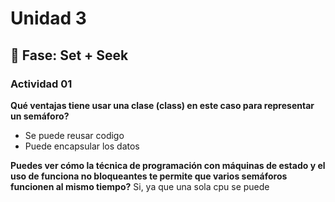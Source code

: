 # Unidad 3

## 🔎 Fase: Set + Seek  

### Actividad 01  
**Qué ventajas tiene usar una clase (class) en este caso para representar un semáforo?**
* Se puede reusar codigo  
* Puede encapsular los datos

**Puedes ver cómo la técnica de programación con máquinas de estado y el uso de funciona no bloqueantes te permite que varios semáforos funcionen al mismo tiempo?**
Si, ya que una sola cpu se puede 

